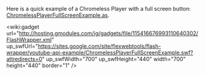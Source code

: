 Here is a quick example of a Chromeless Player with a full screen button:  [ChromelessPlayerFullScreenExample.as](http://code.google.com/p/youtube-as3-player-helper/source/browse/trunk/src/com/google/youtube/examples/helper/examples/fullscreen/ChromelessPlayerFullScreenExample.as).

<wiki:gadget url="http://hosting.gmodules.com/ig/gadgets/file/115416676993110640302/FlashWrapper.xml" up\_swfUrl="https://sites.google.com/site/flexwebtools/flash-wrapper/youtube-api-example/ChromelessPlayerFullScreenExample.swf?attredirects=0" up\_swfWidth="700" up\_swfHeight="440"  width="700" height="440" border="1" />